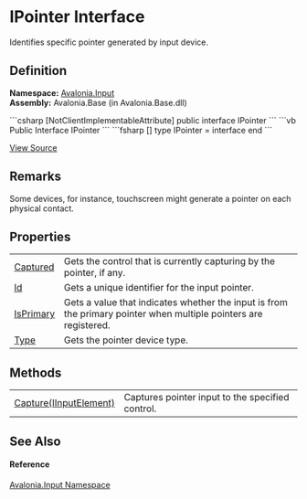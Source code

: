 # IPointer Interface


Identifies specific pointer generated by input device.



## Definition
**Namespace:** <a href="N_Avalonia_Input">Avalonia.Input</a>  
**Assembly:** Avalonia.Base (in Avalonia.Base.dll)

<Tabs groupId="api-code-preview">
<TabItem value="csharp" label="C#">
```csharp
[NotClientImplementableAttribute]
public interface IPointer
```
</TabItem>
<TabItem value="vb" label="VB">
```vb
<NotClientImplementableAttribute>
Public Interface IPointer
```
</TabItem>
<TabItem value="fsharp" label="F#">
```fsharp
[<NotClientImplementableAttribute>]
type IPointer = interface end
```
</TabItem>
</Tabs>



<a href="https://github.com/AvaloniaUI/Avalonia/tree/master/src/Avalonia.Base/Input/IPointer.cs" title="View the source code">View Source</a>



## Remarks
Some devices, for instance, touchscreen might generate a pointer on each physical contact.

## Properties
<table>
<tr>
<td><a href="P_Avalonia_Input_IPointer_Captured">Captured</a></td>
<td>Gets the control that is currently capturing by the pointer, if any.</td>
</tr>
<tr>
<td><a href="P_Avalonia_Input_IPointer_Id">Id</a></td>
<td>Gets a unique identifier for the input pointer.</td>
</tr>
<tr>
<td><a href="P_Avalonia_Input_IPointer_IsPrimary">IsPrimary</a></td>
<td>Gets a value that indicates whether the input is from the primary pointer when multiple pointers are registered.</td>
</tr>
<tr>
<td><a href="P_Avalonia_Input_IPointer_Type">Type</a></td>
<td>Gets the pointer device type.</td>
</tr>
</table>

## Methods
<table>
<tr>
<td><a href="M_Avalonia_Input_IPointer_Capture">Capture(IInputElement)</a></td>
<td>Captures pointer input to the specified control.</td>
</tr>
</table>

## See Also


#### Reference
<a href="N_Avalonia_Input">Avalonia.Input Namespace</a>  


